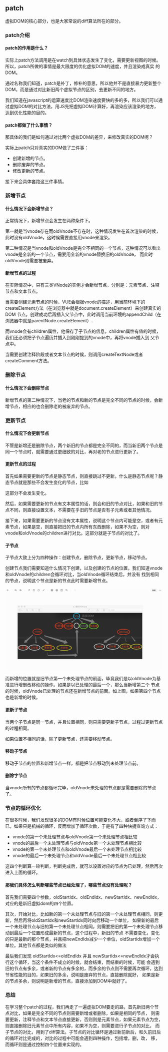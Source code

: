## patch

虚拟DOM的核心部分，也是大家常说的diff算法所在的部分。

### patch介绍

#### patch的作用是什么？

实际上patch方法调用是在watch到具体状态发生了变化，需要更新视图的时候。所以，patch所做的事情是最大限度的优化虚拟DOM的速度，并且渲染成真实
的DOM。

通过名称我们知道，patch是补丁，修补的意思，所以他并不是直接暴力更新整个DOM，而是通过对比新旧两个虚拟节点的区别，去更新不同的地方。

我们知道在javascript的运算速度比DOM渲染速度要快的多的多，所以我们可以通过虚拟DOM的对比方法，用JS先把虚拟DOM计算好，再渲染应该渲染的地方，
达到优化性能的目的。

#### patch都做了什么事情？

那具体的我们是如何通过对比两个虚拟DOM的差异，来修改真实的DOM呢？

实际上patch只对真实的DOM做了三件事：

* 创建新增的节点。
* 删除废弃的节点。
* 修改更新的节点。

接下来会具体套路这三件事情。

### 新增节点

#### 什么情况下会新增节点？

正常情况下，新增节点会发生在两种条件下。

第一就是当vnode存在而oldVnode不存在时，这种情况发生在首次渲染的时候，此时没有oldVnode，这时候需要直接用vnode来渲染。

第二种情况是当vnode和oldVnode是完全不相同的一个节点，这种情况可以看出vnode是全新的一个节点，需要用全新的vnode替换旧的oldVnode，
而此时oldVnode则需要被废弃。

#### 新增节点的过程

在实际情况中，只有三类VNode的实例才会新增节点，分别是：元素节点、注释节点和文本节点。

当需要创建元素节点的时候，VUE会根据vnode的描述，用当前环境下的createElement方法（在浏览器中就是document.createElement）来创建真实的DOM
节点。创建成功后再插入父节点中，此时调用当前环境的appendChild（在浏览器中就是parentNode.createElement）.

而vnode会有children属性，他保存了子节点的信息，children属性有值的时候，我们还必须把子节点遍历并插入到刚刚提到的vnode中，再将vnode插入到
父节点中。

当需要创建注释阶段或者文本节点的时候，则调用createTextNode或者createComment方法。

### 删除节点

#### 什么情况下会删除节点

新增节点的第二种情况下，当老的节点和新的节点是完全不同的节点的时候，会新增节点，相应的也会删除老的被废弃的节点。

### 更新节点

#### 什么情况下会更新节点

不管是新增还是删除节点，两个新旧的节点都是完全不同的，而当新旧两个节点是同一个节点时，就需要通过更细致的对比，再对老的节点进行更新了。

#### 更新节点的过程

首先如果需要更新的节点是静态节点，则直接跳过不更新。什么是静态节点呢？静态节点就是那些不会发生变化的节点，比如<p></p> 这部分不会发生变化。

然后，如果需要更新的节点有文本属性的话，则会和旧的节点对比，如果和旧的节点不同，则直接设置文本，不需要在乎旧的节点是否有子元素或者其他情况。

接下来，如果需要更新的节点没有文本属性，说明这个节点内可能是空，或者有元素节点，如果是空，则直接把旧的节点内所有东西删除，如果不为空，则对
vnode和oldVnode的children进行对比。这部分就是子节点的对比了。

#### 子节点

子节点大致上分为四种操作：创建节点，删除节点，更新节点，移动节点。

创建节点我们需要知道什么情况下创建，以及创建的节点的位置，我们知道vnode和oldVnode的children会循环对比，当oldVnode循环结束后，并没有
找到相同的节点，说明这个节点是新的节点此时需要新增节点。

![构建图](/img/虚拟DOM.jpg)

而新增的位置就是旧节点第一个未处理节点的前面，毕竟我们是以oldVnode为基准进行增删改移动的操作。如果是以已处理的最后一个，那么当新增第二个
节点的时候，oldVnode已处理的节点还在新增节点的前面。如上图，如果第四个节点也是新增的时候。

#### 更新子节点

当两个子节点是同一节点，并且位置相同，则只需要更新子节点，过程过更新节点的过程相同。

如果位置不相同的话，除了更新节点，还需要移动节点。

#### 移动子节点

移动子节点的位置和新增节点一样，都是把节点移动到未处理节点前。

#### 删除字节点

当vnode所有的节点都循环完毕，oldVnode未处理的节点都是需要删除的节点了。

### 节点的循环优化

在很多时候，我们发现很多的DOM有时候位置可能变化不大，或者倒序了下而已，如果只是机械的循环，反而增加了循环次数，于是有了四种快捷查询方式：

* vnode的第一个未处理节点与oldVnode第一个未处理节点相比较
* vnode的最后一个未处理节点与oldVnode第一个未处理节点相比较
* vnode的第一个未处理节点和oldVnode最后一个未处理节点相比较
* vnode的最后一个未处理节点和oldVnode最后一个未处理节点相比较

这四个判断算一轮判断，判断完成后，就可以设置对应的节点为已处理，然后再次进入上面的循环。

#### 那我们具体怎么判断哪些节点已经处理了，哪些节点没有处理呢？

首先我们需要四个参数，oldStartIdx、oldEndIdx、newStartIdx、newEndIdx，对应的是新旧虚拟dom的四个位置。

其次，开始对比，比如新的第一个未处理节点与旧的第一个未处理节点相同，则更新，然后再将oldStartIdx和newStartIdx同时向后移动一个单位，
如果新的最后一个未处理节点与旧的第一个未处理节点相同，则需要把旧的第一个未处理节点移动到最后一个位置形成最新的节点，这个过程中，新旧的节点
不需要变化，变化的只是最新的那个节点，并且把newEndIdx减少一个单位，oldStartIdx增加一个单位。其他节点都是类似的做法

最后我们发现 oldStartIdx<=oldEndIdx 并且 newStartIdx<=newEndIdx才会执行这个循环，当这个条件不成立的时候，就会结束，而结束的时候，可能
会遇到旧的节点有多余，或者新的节点有多余的，而多余的节点则不需要再次循环，达到节省性能的目的，如果旧的多余，说明是废弃的节点，直接删除就好，
如果是新的节点多余，则说明是新增的节点，直接添加到DOM中就好了。

### 总结

在学习整个patch的过程，我们再走了一遍虚拟DOM要走的路，首先新旧两个节点对比，如果是完全不同的节点则需要新增或者删除，如果是相同的节点，
则需要更新，注释节点和文本节点直接更新，否则则是元素节点，如果元素节点为空，则直接删除旧元素节点中所有内容，如果不为空，则需要进行子节点的对比，
而子节点的对比，用到了diff算法。子节点的对比循环是通过新前新后，和久前旧后的循环对比完成的，对比的过程中可能会遇到四种操作，包括增，删，改，
移，而循环则是通过控制四个位置来实现的。

